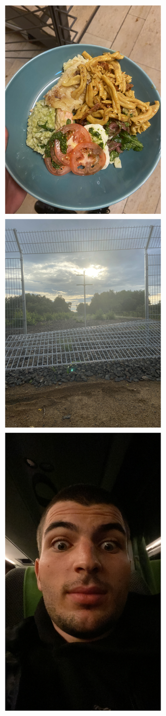 ![](food.JPG "Delicious food is a symphony of flavors, a dance of textures, and a feast for the senses. It has the power to evoke memories, bring people together, and create moments of pure joy. From comfort classics to exotic delicacies, delicious food is a universal language that transcends borders.")

![](fence.JPG "The metal fence, once strong and imposing, now stands broken and twisted. Its bars are bent and mangled, no longer able to provide the security it once promised.")

![](face.JPG "While commuting at night, I found solace in the rhythmic hum of the bus engine and the soft glow of streetlights passing by, creating a peaceful yet mysterious atmosphere.")